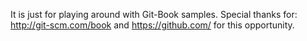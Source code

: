 It is just for playing around with Git-Book samples.
Special thanks for: http://git-scm.com/book and https://github.com/ for this opportunity.